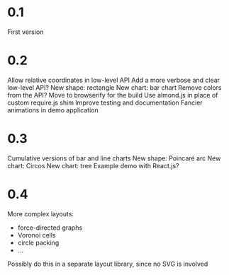 0.1
===

First version

0.2
===

Allow relative coordinates in low-level API
Add a more verbose and clear low-level API?
New shape: rectangle
New chart: bar chart
Remove colors from the API?
Move to browserify for the build
Use almond.js in place of custom require.js shim
Improve testing and documentation
Fancier animations in demo application

0.3
===

Cumulative versions of bar and line charts
New shape: Poincaré arc
New chart: Circos
New chart: tree
Example demo with React.js?

0.4
===

More complex layouts:

* force-directed graphs
* Voronoi cells
* circle packing
* ...

Possibly do this in a separate layout library, since no SVG is involved
